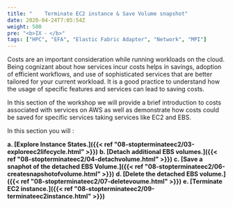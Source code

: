 ```yaml
---
title: "    Terminate EC2 instance & Save Volume snapshot"
date: 2020-04-24T7:05:54Z
weight: 500
pre: "<b>IX ⁃ </b>"
tags: ["HPC", "EFA", "Elastic Fabric Adapter", "Network", "MPI"]
---
```


Costs are an important consideration while running workloads on the cloud. Being cognizant about how services incur costs helps in savings, adoption of efficient workflows, and use of sophisticated services that are better tailored for your current workload. It is a good practice to understand how the usage of specific features and services can lead to saving costs.

In this section of the workshop we will provide a brief introduction to costs associated with services on AWS as well as demonstrate how costs could be saved for specific services taking services like EC2 and EBS.


In this section you will :

**a.	[Explore Instance States.]({{< ref "08-stopterminateec2/03-exploreec2lifecycle.html" >}})**
**b.	[Detach additional EBS volumes.]({{< ref "08-stopterminateec2/04-detachvolume.html" >}})**
**c.	[Save a snaphot of the detached EBS Volume.]({{< ref "08-stopterminateec2/06-createsnapshotofvolume.html" >}})**
**d.	[Delete the detached EBS volume.]({{< ref "08-stopterminateec2/07-deletevoume.html" >}})**
**e.	[Terminate EC2 instance.]({{< ref "08-stopterminateec2/09-terminateec2instance.html" >}})**
 
